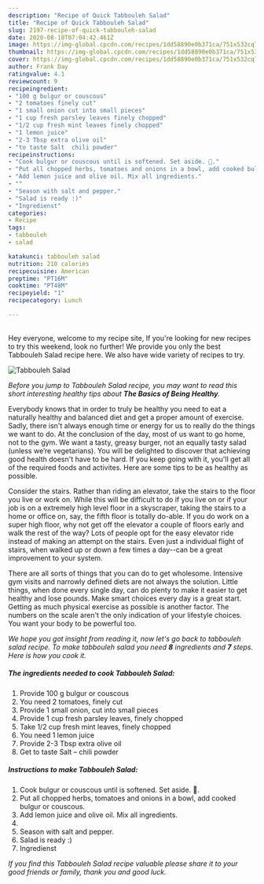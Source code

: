```yaml
---
description: "Recipe of Quick Tabbouleh Salad"
title: "Recipe of Quick Tabbouleh Salad"
slug: 2197-recipe-of-quick-tabbouleh-salad
date: 2020-08-18T07:04:42.461Z
image: https://img-global.cpcdn.com/recipes/1dd58890e0b371ca/751x532cq70/tabbouleh-salad-recipe-main-photo.jpg
thumbnail: https://img-global.cpcdn.com/recipes/1dd58890e0b371ca/751x532cq70/tabbouleh-salad-recipe-main-photo.jpg
cover: https://img-global.cpcdn.com/recipes/1dd58890e0b371ca/751x532cq70/tabbouleh-salad-recipe-main-photo.jpg
author: Frank Day
ratingvalue: 4.1
reviewcount: 9
recipeingredient:
- "100 g bulgur or couscous"
- "2 tomatoes finely cut"
- "1 small onion cut into small pieces"
- "1 cup fresh parsley leaves finely chopped"
- "1/2 cup fresh mint leaves finely chopped"
- "1 lemon juice"
- "2-3 Tbsp extra olive oil"
- "to taste Salt  chili powder"
recipeinstructions:
- "Cook bulgur or couscous until is softened. Set aside. ."
- "Put all chopped herbs, tomatoes and onions in a bowl, add cooked bulgur or couscous."
- "Add lemon juice and olive oil. Mix all ingredients."
- ""
- "Season with salt and pepper."
- "Salad is ready :)"
- "Ingredienst"
categories:
- Recipe
tags:
- tabbouleh
- salad

katakunci: tabbouleh salad 
nutrition: 210 calories
recipecuisine: American
preptime: "PT16M"
cooktime: "PT48M"
recipeyield: "1"
recipecategory: Lunch

---
```

<br>
Hey everyone, welcome to my recipe site, If you're looking for new recipes to try this weekend, look no further! We provide you only the best Tabbouleh Salad recipe here. We also have wide variety of recipes to try.
<br>


![Tabbouleh Salad](https://img-global.cpcdn.com/recipes/1dd58890e0b371ca/751x532cq70/tabbouleh-salad-recipe-main-photo.jpg)

<i>Before you jump to Tabbouleh Salad recipe, you may want to read this short interesting healthy tips about <strong>The Basics of Being Healthy</strong>.</i>

Everybody knows that in order to truly be healthy you need to eat a naturally healthy and balanced diet and get a proper amount of exercise. Sadly, there isn't always enough time or energy for us to really do the things we want to do. At the conclusion of the day, most of us want to go home, not to the gym. We want a tasty, greasy burger, not an equally tasty salad (unless we’re vegetarians). You will be delighted to discover that achieving good health doesn't have to be hard. If you keep going with it, you'll get all of the required foods and activites. Here are some tips to be as healthy as possible.

Consider the stairs. Rather than riding an elevator, take the stairs to the floor you live or work on. While this will be difficult to do if you live on or if your job is on a extremely high level floor in a skyscraper, taking the stairs to a home or office on, say, the fifth floor is totally do-able. If you do work on a super high floor, why not get off the elevator a couple of floors early and walk the rest of the way? Lots of people opt for the easy elevator ride instead of making an attempt on the stairs. Even just a individual flight of stairs, when walked up or down a few times a day--can be a great improvement to your system. 

There are all sorts of things that you can do to get wholesome. Intensive gym visits and narrowly defined diets are not always the solution. Little things, when done every single day, can do plenty to make it easier to get healthy and lose pounds. Make smart choices every day is a great start. Getting as much physical exercise as possible is another factor. The numbers on the scale aren't the only indication of your lifestyle choices. You want your body to be powerful too. 


<i>We hope you got insight from reading it, now let's go back to tabbouleh salad recipe. To make tabbouleh salad you need <strong>8</strong> ingredients and <strong>7</strong> steps. Here is how you cook it.
</i>

##### The ingredients needed to cook Tabbouleh Salad:

1. Provide 100 g bulgur or couscous
1. You need 2 tomatoes, finely cut
1. Provide 1 small onion, cut into small pieces
1. Provide 1 cup fresh parsley leaves, finely chopped
1. Take 1/2 cup fresh mint leaves, finely chopped
1. You need 1 lemon juice
1. Provide 2-3 Tbsp extra olive oil
1. Get to taste Salt – chili powder


##### Instructions to make Tabbouleh Salad:

1. Cook bulgur or couscous until is softened. Set aside. .
1. Put all chopped herbs, tomatoes and onions in a bowl, add cooked bulgur or couscous.
1. Add lemon juice and olive oil. Mix all ingredients.
1. 
1. Season with salt and pepper.
1. Salad is ready :)
1. Ingredienst


<i>If you find this Tabbouleh Salad recipe valuable please share it to your good friends or family, thank you and good luck.</i>
